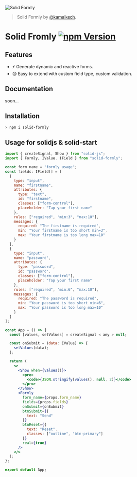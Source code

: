 <p>
  <img src="https://assets.solidjs.com/banner?project=Formly&type=package" alt="Solid Formly" />
</p>

> Solid Formly by [@kamalkech](https://github.com/kamalkech).

# Solid Fromly [![npm Version](https://img.shields.io/npm/v/solid-formly.svg?style=flat-square)](https://www.npmjs.org/package/solid-formly)

## Features

- ⚡️ Generate dynamic and reactive forms.
- 😍 Easy to extend with custom field type, custom validation.

## Documentation

soon...

## Installation

```sh
> npm i solid-formly
```

## Usage for solidjs & solid-start

```jsx
import { createSignal, Show } from "solid-js";
import { Formly, IValue, IField } from "solid-formly";

const form_name = "formly_usage";
const fields: IField[] = [
  {
    type: "input",
    name: "firstname",
    attributes: {
      type: "text",
      id: "firstname",
      classes: ["form-control"],
      placeholder: "Tap your first name"
    },
    rules: ["required", "min:3", "max:10"],
    messages: {
      required: "The firstname is required",
      min: "Your firstname is too short min=3",
      max: "Your firstname is too long max=10"
    }
  },
  {
    type: "input",
    name: "password",
    attributes: {
      type: "password",
      id: "password",
      classes: ["form-control"],
      placeholder: "Tap your first name"
    },
    rules: ["required", "min:6", "max:10"],
    messages: {
      required: "The password is required",
      min: "Your password is too short min=6",
      max: "Your password is too long max=10"
    }
  }
];

const App = () => {
  const [values, setValues] = createSignal < any > null;

  const onSubmit = (data: IValue) => {
    setValues(data);
  };

  return (
    <>
      <Show when={values()}>
        <pre>
          <code>{JSON.stringify(values(), null, 2)}</code>
        </pre>
      </Show>
      <Formly
        form_name={props.form_name}
        fields={props.fields}
        onSubmit={onSubmit}
        btnSubmit={{
          text: "Send"
        }}
        btnReset={{
          text: "Reset",
          classes: ["outline", "btn-primary"]
        }}
        real={true}
      />
    </>
  );
};

export default App;
```
